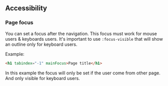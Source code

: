 ## Accessibility

### Page focus

You can set a focus after the navigation. This focus must work for mouse users & keyboards users. It's important to use `:focus-visible` that will show an outline only for keyboard users.

Example:

```html
<h1 tabindex="-1" mainFocus>Page title</h1>
```

In this example the focus will only be set if the user come from other page. And only visible for keyboard users.
